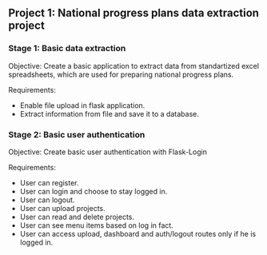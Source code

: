 ## Project 1: National progress plans data extraction project 

### Stage 1: Basic data extraction
Objective: Create a basic application to extract data from standartized excel spreadsheets, which are used for preparing national progress plans.

Requirements:
- Enable file upload in flask application. 
- Extract information from file and save it to a database.

### Stage 2: Basic user authentication
Objective: Create basic user authentication with Flask-Login

Requirements:
- User can register.
- User can login and choose to stay logged in.
- User can logout.
- User can upload projects.
- User can read and delete projects.
- User can see menu items based on log in fact.
- User can access upload, dashboard and auth/logout routes only if he is logged in.